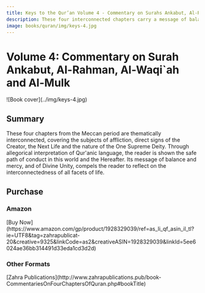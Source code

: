 ```yaml
---
title: Keys to the Qur’an Volume 4 - Commentary on Surahs Ankabut, Al-Rahman, Al-Waqi`ah and Al-Mulk
description: These four interconnected chapters carry a message of balance and mercy, and of Divine Unity, compelling the reader to reflect on the interconnectedness of all facets of life.
image: books/quran/img/keys-4.jpg
---
```


# Volume 4: Commentary on Surah Ankabut, Al-Rahman, Al-Waqi`ah and Al-Mulk

<div markdown="1" class="cover-image">
![Book cover](../img/keys-4.jpg)
</div>

## Summary

These four chapters from the Meccan period are thematically interconnected, covering the subjects of affliction, direct signs of the Creator, the Next Life and the nature of the One Supreme Deity. Through allegorical interpretation of Qur'anic language, the reader is shown the safe path of conduct in this world and the Hereafter. Its message of balance and mercy, and of Divine Unity, compels the reader to reflect on the interconnectedness of all facets of life.

## Purchase

### Amazon

<div markdown="3" class="purchase-link">
[Buy Now](https://www.amazon.com/gp/product/1928329039/ref=as_li_qf_asin_il_tl?ie=UTF8&tag=zahrapublicat-20&creative=9325&linkCode=as2&creativeASIN=1928329039&linkId=5ee6024ae36bb314491d33eda1cd3d2d)
</div>

### Other Formats

<div markdown="3" class="purchase-link">
[Zahra Publications](http://www.zahrapublications.pub/book-CommentariesOnFourChaptersOfQuran.php#bookTitle)
</div>